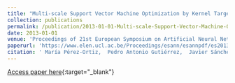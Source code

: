 ```yaml
---
title: "Multi-scale Support Vector Machine Optimization by Kernel Target-Alignment"
collection: publications
permalink: /publication/2013-01-01-Multi-scale-Support-Vector-Machine-Optimization-by-Kernel-Target-Alignment
date: 2013-01-01
venue: 'Proceedings of 21st European Symposium on Artificial Neural Networks, Computational Intelligence and Machine Learning (ESANN2013)'
paperurl: 'https://www.elen.ucl.ac.be/Proceedings/esann/esannpdf/es2013-21.pdf'
citation: ' María Pérez-Ortiz,  Pedro Antonio Gutiérrez,  Javier Sánchez-Monedero,  César Hervás-Martínez, &quot;Multi-scale Support Vector Machine Optimization by Kernel Target-Alignment.&quot; Proceedings of 21st European Symposium on Artificial Neural Networks, Computational Intelligence and Machine Learning (ESANN2013), 2013, Bruges, Belgium, pp.391-396.'
---
```

[Access paper here](https://www.elen.ucl.ac.be/Proceedings/esann/esannpdf/es2013-21.pdf){:target="_blank"}

